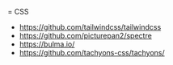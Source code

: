 = CSS

* https://github.com/tailwindcss/tailwindcss
* https://github.com/picturepan2/spectre
* https://bulma.io/
* https://github.com/tachyons-css/tachyons/
